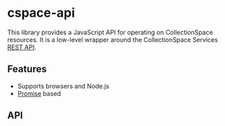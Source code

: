 # cspace-api

This library provides a JavaScript API for operating on CollectionSpace resources. It is a low-level wrapper around the CollectionSpace Services [REST API](https://wiki.collectionspace.org/display/collectionspace/Common+Services+REST+API+documentation).

## Features

- Supports browsers and Node.js
- [Promise](http://www.html5rocks.com/en/tutorials/es6/promises/) based

## API
